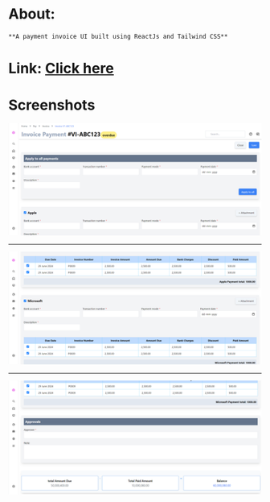 
# About:
    **A payment invoice UI built using ReactJs and Tailwind CSS**



# Link: [Click here](https://autnum-invoice.vercel.app/)


# Screenshots

![ss1](screenshots/autnum1.png)

---

![ss2](screenshots/autnum2.png)

---

![ss3](screenshots/autnum3.png)